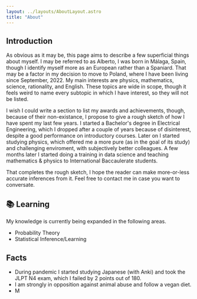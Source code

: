 ```yaml
---
layout: ../layouts/AboutLayout.astro
title: "About"
---
```


## Introduction

As obvious as it may be, this page aims to describe a few superficial things about myself. I may be referred to as Alberto, I was born in Málaga, Spain, though I identify myself more as an European rather than a Spaniard. That may be a factor in my decision to move to Poland, where I have been living since September, 2022. My main interests are physics, mathematics, science, rationality, and English. These topics are wide in scope, though it feels weird to name every subtopic in which I have interest, so they will not be listed.

I wish I could write a section to list my awards and achievements, though, because of their non-existance, I propose to give a rough sketch of how I have spent my last few years. I started a Bachelor's degree in Electrical Engineering, which I dropped after a couple of years because of disinterest, despite a good performance on introductory courses. Later on I started studying physics, which offered me a more pure (as in the goal of its study) and challenging enviroment, with subjectively better colleagues. A few months later I started doing a training in data science and teaching mathematics & physics to International Baccaulerate students.

That completes the rough sketch, I hope the reader can make more-or-less accurate inferences from it. Feel free to contact me in case you want to conversate.

## 📚 Learning

My knowledge is currently being expanded in the following areas.

- Probability Theory
- Statistical Inference/Learning

## Facts

- During pandemic I started studying Japanese (with Anki) and took the JLPT N4 exam, which I failed by 2 points out of 180.
- I am strongly in opposition against animal abuse and follow a vegan diet.
- M
